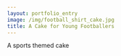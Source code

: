 ```yaml
---
layout: portfolio_entry
image: /img/football_shirt_cake.jpg
title: A Cake for Young Footballers
---
```

A sports themed cake